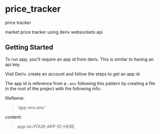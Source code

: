 # price_tracker

price tracker

market price tracker using deriv websockets api

## Getting Started

To run app, you'll require an app id from deriv. This is similar to having an api key.

Visit Deriv. create an account and follow the steps to get an app id.

The app id is reference from a `.env` following this pattern by creating a file in the root of the project
with the following info:

fileName: 

> 'app-env.env'

content: 

> app-id=YOUR-APP-ID-HERE